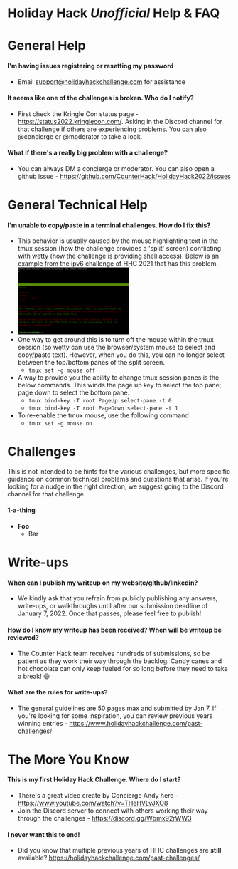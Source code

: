 # Holiday Hack _Unofficial_ Help & FAQ

# General Help
#### I'm having issues registering or resetting my password
  - Email [support@holidayhackchallenge.com](mailto:support@holidayhackchallenge.com) for assistance
#### It seems like one of the challenges is broken.  Who do I notify?
  - First check the Kringle Con status page - https://status2022.kringlecon.com/.  Asking in the Discord channel for that challenge if others are experiencing problems.  You can also @concierge or @moderator to take a look.
#### What if there's a really big problem with a challenge?
  - You can always DM a concierge or moderator.  You can also open a github issue - https://github.com/CounterHack/HolidayHack2022/issues

# General Technical Help
#### I'm unable to copy/paste in a terminal challenges.  How do I fix this?
  - This behavior is usually caused by the mouse highlighting text in the tmux session (how the challenge provides a 'split' screen) conflicting with wetty (how the challenge is providing shell access).  Below is an example from the ipv6 challenge of HHC 2021 that has this problem.
  - [<img src="images/copypaste1.png" width="250px">](images/copypaste1.png)
  - One way to get around this is to turn off the mouse within the tmux session (so wetty can use the browser/system mouse to select and copy/paste text).  However, when you do this, you can no longer select between the top/bottom panes of the split screen.
    - `tmux set -g mouse off`
  - A way to provide you the ability to change tmux session panes is the below commands.  This winds the page up key to select the top pane; page down to select the bottom pane.
    - `tmux bind-key -T root PageUp select-pane -t 0`
    - `tmux bind-key -T root PageDown select-pane -t 1`
  - To re-enable the tmux mouse, use the following command
    - `tmux set -g mouse on`

# Challenges
This is not intended to be hints for the various challenges, but more specific guidance on common technical problems and questions that arise.  If you're looking for a nudge in the right direction, we suggest going to the Discord channel for that challenge.
#### 1-a-thing
- **Foo**
  - Bar

# Write-ups
#### When can I publish my writeup on my website/github/linkedin?
  - We kindly ask that you refrain from publicly publishing any answers, write-ups, or walkthroughs until after our submission deadline of January 7, 2022. Once that passes, please feel free to publish!

#### How do I know my writeup has been received?  When will be writeup be reviewed?
  - The Counter Hack team receives hundreds of submissions, so be patient as they work their way through the backlog.  Candy canes and hot chocolate can only keep fueled for so long before they need to take a break!  :smile: 

#### What are the rules for write-ups?
  - The general guidelines are 50 pages max and submitted by Jan 7.  If you're looking for some inspiration, you can review previous years winning entries - https://www.holidayhackchallenge.com/past-challenges/

# The More You Know
#### This is my first Holiday Hack Challenge.  Where do I start?
  - There's a great video create by Concierge Andy here - https://www.youtube.com/watch?v=THeHVLvJXO8 
  - Join the Discord server to connect with others working their way through the challenges - https://discord.gg/Wbmx92rWW3
#### I never want this to end!
  - Did you know that multiple previous years of HHC challenges are __still__ available? https://holidayhackchallenge.com/past-challenges/